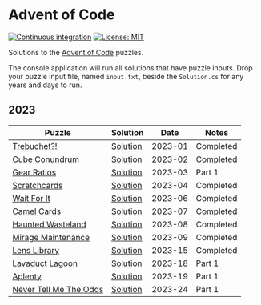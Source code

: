 # Advent of Code

[![Continuous integration](https://github.com/tetsuo13/advent-of-code/actions/workflows/ci.yml/badge.svg)](https://github.com/tetsuo13/advent-of-code/actions/workflows/ci.yml)
[![License: MIT](https://img.shields.io/badge/License-MIT-yellow.svg)](https://opensource.org/licenses/MIT)

Solutions to the [Advent of Code](https://adventofcode.com/) puzzles.

The console application will run all solutions that have puzzle inputs. Drop your puzzle input file, named `input.txt`, beside the `Solution.cs` for any years and days to run.  

## 2023

| Puzzle | Solution | Date | Notes |
| ------ | -------- | ---- | ----- |
| [Trebuchet?!](https://adventofcode.com/2023/day/1) | [Solution](./src/AdventOfCode/Calendar/Year2023/Day01/Solution.cs) | 2023-01 | Completed |
| [Cube Conundrum](https://adventofcode.com/2023/day/2) | [Solution](./src/AdventOfCode/Calendar/Year2023/Day02/Solution.cs) | 2023-02 | Completed |
| [Gear Ratios](https://adventofcode.com/2023/day/3) | [Solution](./src/AdventOfCode/Calendar/Year2023/Day03/Solution.cs) | 2023-03 | Part 1 |
| [Scratchcards](https://adventofcode.com/2023/day/4)| [Solution](./src/AdventOfCode/Calendar/Year2023/Day04/Solution.cs) | 2023-04 | Completed |
| [Wait For It](https://adventofcode.com/2023/day/6) | [Solution](./src/AdventOfCode/Calendar/Year2023/Day06/Solution.cs) | 2023-06 | Completed |
| [Camel Cards](https://adventofcode.com/2023/day/7) | [Solution](./src/AdventOfCode/Calendar/Year2023/Day07/Solution.cs) | 2023-07 | Completed |
| [Haunted Wasteland](https://adventofcode.com/2023/day/8) | [Solution](./src/AdventOfCode/Calendar/Year2023/Day08/Solution.cs) | 2023-08 | Completed |
| [Mirage Maintenance](https://adventofcode.com/2023/day/9) | [Solution](./src/AdventOfCode/Calendar/Year2023/Day09/Solution.cs) | 2023-09 | Completed |
| [Lens Library](https://adventofcode.com/2023/day/15) | [Solution](./src/AdventOfCode/Calendar/Year2023/Day15/Solution.cs) | 2023-15 | Completed |
| [Lavaduct Lagoon](https://adventofcode.com/2023/day/18) | [Solution](./src/AdventOfCode/Calendar/Year2023/Day18/Solution.cs) | 2023-18 | Part 1 |
| [Aplenty](https://adventofcode.com/2023/day/19) | [Solution](./src/AdventOfCode/Calendar/Year2023/Day19/Solution.cs) | 2023-19 | Part 1 |
| [Never Tell Me The Odds](https://adventofcode.com/2023/day/24) | [Solution](./src/AdventOfCode/Calendar/Year2023/Day24/Solution.cs) | 2023-24 | Part 1 |

